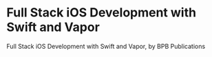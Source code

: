# Full Stack iOS Development with Swift and Vapor
 Full Stack iOS Development with Swift and Vapor, by BPB Publications

